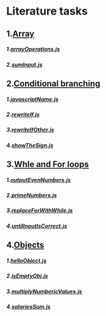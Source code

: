 # Literature tasks

## 1.[Array](./array)

##### 1.[arrayOperations.js](./array/arrayOperations.js)

##### 2.[sumInput.js](./array/sumInput.js)

## 2.[Conditional branching](./conditionalBranching/)

##### 1.[javascriptName.js](./conditionalBranching/javascriptName.js)

##### 2.[rewriteIf.js](./conditionalBranching/rewriteIf.js)

##### 3.[rewriteIfOther.js](./conditionalBranching/rewriteIfOther.js)

##### 4.[showTheSign.js](./conditionalBranching/showTheSign.js)

## 3.[Whle and For loops](./loopsWhileAndFor/)

##### 1.[outputEvenNumbers.js](./loopsWhileAndFor/outputEvenNumbers.js)

##### 2.[primeNumbers.js](./loopsWhileAndFor/primeNumbers.js)

##### 3.[replaceForWithWhile.js](./loopsWhileAndFor/replaceForWithWhile.js)

##### 4.[untilInputIsCorrect.js](./loopsWhileAndFor/untilInputIsCorrect.js)

## 4.[Objects](./objects)

##### 1.[helloObject.js](./objects/helloObject.js)

##### 2.[isEmptyObj.js](./objects/isEmptyObj.js)

##### 3.[multiplyNumbericValues.js](./objects/multiplyNumbericValues.js)

##### 4.[salariesSum.js](./objects/salariesSum.js)

